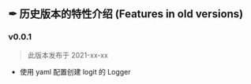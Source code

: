 ## ✒ 历史版本的特性介绍 (Features in old versions)

### v0.0.1

> 此版本发布于 2021-xx-xx

* 使用 yaml 配置创建 logit 的 Logger